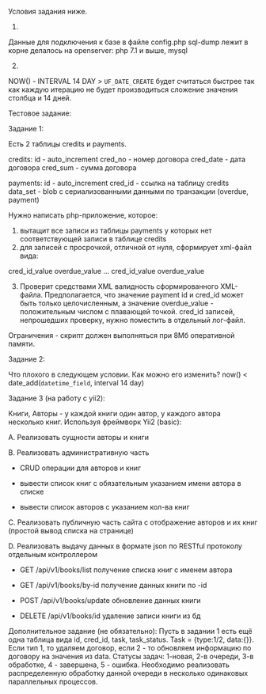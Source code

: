 Условия задания ниже.

1. 
Данные для подключения к базе в файле config.php
sql-dump лежит в корне
делалось на openserver: php 7.1 и выше, mysql

2.
NOW() - INTERVAL 14 DAY > `UF_DATE_CREATE`
будет считаться быстрее так как каждую итерацию не будет производиться сложение значения столбца и 14 дней.

Тестовое задание:

Задание 1:

Есть 2 таблицы credits и payments.

credits:
id	      - auto_increment
cred_no	  - номер договора
cred_date - дата договора
cred_sum  - сумма договора

payments:
id - auto_increment
cred_id - ссылка на таблицу credits 
data_set - blob с сериализованными данными по транзакции (overdue, payment)

Нужно написать php-приложение, которое:
1) вытащит все записи из таблицы payments у которых нет соответствующей записи в таблице credits
2) для записей с просрочкой, отличной от нуля, сформирует xml-файл вида:

<?xml version="1.0" encoding="UTF-8"?>
<payments>
    <payment id="payment_id_value">
        <cred_id>cred_id_value</cred_id>
        <overdue>overdue_value</overdue>
    </payment>
    ...
    <payment id="payment_id_value">
        <cred_id>cred_id_value</cred_id>
        <overdue>overdue_value</overdue>
    </payment>
</payments>

3) Проверит средствами XML валидность сформированного XML-файла.
Предполагается, что значение payment id и cred_id может быть только целочисленным, 
а значение overdue_value - положительным числом с плавающей точкой.
cred_id записей, непрошедших проверку, нужно поместить в отдельный лог-файл.

Ограничения - скрипт должен выполняться при 8Мб оперативной памяти.

Задание 2: 

Что плохого в следующем условии. Как можно его изменить?
now() < date_add(`datetime_field`, interval 14 day)

Задание 3 (на работу с yii2):

Книги, Авторы - у каждой книги один автор, у каждого автора несколько книг. 
Используя фреймворк Yii2 (basic):
 
A. Реализовать сущности авторы и книги

B. Реализовать административную часть
- CRUD операции для авторов и книг
- вывести список книг с обязательным указанием имени автора в списке

- вывести список авторов с указанием кол-ва книг


C. Реализовать публичную часть сайта с отображение авторов и их книг (простой вывод списка на странице)
 
D. Реализовать выдачу данных в формате json по RESTful протоколу отдельным контроллером

- GET /api/v1/books/list получение списка книг с именем автора

- GET /api/v1/books/by-id получение данных книги по -id

- POST /api/v1/books/update обновление данных книги
- DELETE /api/v1/books/id удаление записи книги из бд

Дополнительное задание (не обязательно):
Пусть в задании 1 есть ещё одна таблица вида id, cred_id, task, task_status. 
Task = {type:1/2, data:{}}. 
Если тип 1, то удаляем договор, 
если 2 - то обновляем информацию по договору на значения из data. 
Статусы задач: 1-новая, 2-в очереди, 3-в обработке, 4 - завершена, 5 - ошибка.
Необходимо реализовать распределенную обработку данной очереди в несколько одинаковых параллельных процессов.
